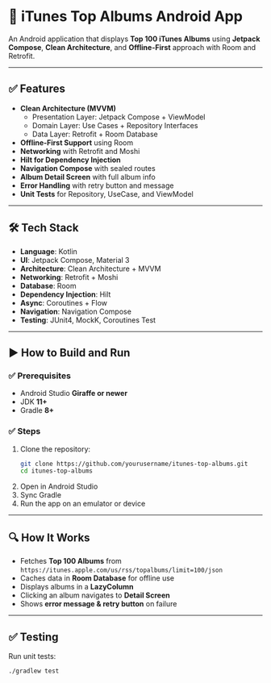 # 🎵 iTunes Top Albums Android App

An Android application that displays **Top 100 iTunes Albums** using **Jetpack Compose**, **Clean Architecture**, and **Offline-First** approach with Room and Retrofit.

---

## ✅ Features
- **Clean Architecture (MVVM)**
    - Presentation Layer: Jetpack Compose + ViewModel
    - Domain Layer: Use Cases + Repository Interfaces
    - Data Layer: Retrofit + Room Database
- **Offline-First Support** using Room
- **Networking** with Retrofit and Moshi
- **Hilt for Dependency Injection**
- **Navigation Compose** with sealed routes
- **Album Detail Screen** with full album info
- **Error Handling** with retry button and message
- **Unit Tests** for Repository, UseCase, and ViewModel

---

## 🛠 Tech Stack
- **Language**: Kotlin
- **UI**: Jetpack Compose, Material 3
- **Architecture**: Clean Architecture + MVVM
- **Networking**: Retrofit + Moshi
- **Database**: Room
- **Dependency Injection**: Hilt
- **Async**: Coroutines + Flow
- **Navigation**: Navigation Compose
- **Testing**: JUnit4, MockK, Coroutines Test

---

## ▶ How to Build and Run

### ✅ Prerequisites
- Android Studio **Giraffe or newer**
- JDK **11+**
- Gradle **8+**

### ✅ Steps
1. Clone the repository:
    ```bash
    git clone https://github.com/yourusername/itunes-top-albums.git
    cd itunes-top-albums
    ```
2. Open in Android Studio
3. Sync Gradle
4. Run the app on an emulator or device

---

## 🔍 How It Works
- Fetches **Top 100 Albums** from `https://itunes.apple.com/us/rss/topalbums/limit=100/json`
- Caches data in **Room Database** for offline use
- Displays albums in a **LazyColumn**
- Clicking an album navigates to **Detail Screen**
- Shows **error message & retry button** on failure

---

## ✅ Testing
Run unit tests:
```bash
./gradlew test